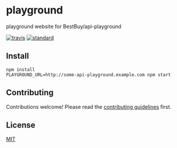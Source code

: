 # playground

playground website for BestBuy/api-playground

[![travis][travis-image]][travis-url]
[![standard][standard-image]][standard-url]

[travis-image]: https://img.shields.io/travis/Flet/playground.svg?style=flat-square
[travis-url]: https://travis-ci.org/Flet/playground
[standard-image]: https://img.shields.io/badge/code%20style-semistandard-brightgreen.svg?style=flat-square
[standard-url]: http://npm.im/semistandard

## Install

```
npm install
PLAYGROUND_URL=http://some-api-playground.example.com npm start
```

## Contributing

Contributions welcome! Please read the [contributing guidelines](CONTRIBUTING.md) first.

## License

[MIT](LICENSE.md)
